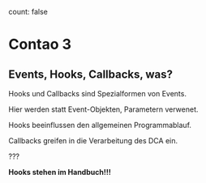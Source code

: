 count: false

# Contao 3

## Events, Hooks, Callbacks, was?

Hooks und Callbacks sind Spezialformen von Events.

Hier werden statt Event-Objekten, Parametern verwenet.

Hooks beeinflussen den allgemeinen Programmablauf.
  
Callbacks greifen in die Verarbeitung des DCA ein.

???

__Hooks stehen im Handbuch!!!__
